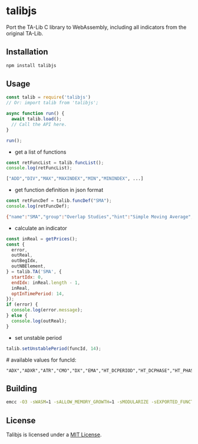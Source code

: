 # talibjs
Port the TA-Lib C library to WebAssembly, including all indicators from the original TA-Lib.

## Installation

```bash
npm install talibjs
```

## Usage

```javascript
const talib = require('talibjs')
// Or: import talib from 'talibjs';

async function run() {
  await talib.load();
  // Call the API here.
}

run();
```

- get a list of functions

```javascript
const retFuncList = talib.funcList();
console.log(retFuncList);
```
```bash
["ADD","DIV","MAX","MAXINDEX","MIN","MININDEX", ...]
```

- get function definition in json format

```javascript
const retFuncDef = talib.funcDef("SMA");
console.log(retFuncDef);
```
```bash
{"name":"SMA","group":"Overlap Studies","hint":"Simple Moving Average","inputs":[{"name":"inReal","type":"real"}],"opt_inputs":[{"name":"optInTimePeriod","display_name":"Time Period","default_value":30.0,"hint":"Number of period","type":"integer","range":{"min":2,"max":100000,"suggested_start":4,"suggested_end":200,"suggested_increment":1}}],"outputs":[{"name":"outReal","type":"real","flags":["line"]}]}
```

- calculate an indicator
```javascript
const inReal = getPrices();
const {
  error,
  outReal,
  outBegIdx,
  outNBElement,
} = talib.TA('SMA', {
  startIdx: 0,
  endIdx: inReal.length - 1,
  inReal,
  optInTimePeriod: 14,
});
if (error) {
  console.log(error.message);
} else {
  console.log(outReal);
}
```

- set unstable period
```javascript
talib.setUnstablePeriod(funcId, 14);
```
\# available values for funcId:
```
"ADX","ADXR","ATR","CMO","DX","EMA","HT_DCPERIOD","HT_DCPHASE","HT_PHASOR","HT_SINE","HT_TRENDLINE","HT_TRENDMODE","IMI","KAMA","MAMA","MFI","MINUS_DI","MINUS_DM","NATR","PLUS_DI","PLUS_DM","RSI","STOCHRSI","T3","ALL"
```

## Building
```bash
emcc -O3 -sWASM=1 -sALLOW_MEMORY_GROWTH=1 -sMODULARIZE -sEXPORTED_FUNCTIONS=_malloc,_free,_main -sEXPORTED_RUNTIME_METHODS=UTF8ToString,stringToUTF8,lengthBytesUTF8 -I ../include talib.c yyjson.c ../lib/libta_lib.a -o ../dist/talib.js
```

## License
Talibjs  is licensed under a [MIT License](./LICENSE).
